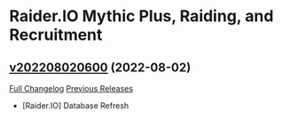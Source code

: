 # Raider.IO Mythic Plus, Raiding, and Recruitment

## [v202208020600](https://github.com/RaiderIO/raiderio-addon/tree/v202208020600) (2022-08-02)
[Full Changelog](https://github.com/RaiderIO/raiderio-addon/compare/v202208010600...v202208020600) [Previous Releases](https://github.com/RaiderIO/raiderio-addon/releases)

- [Raider.IO] Database Refresh  
